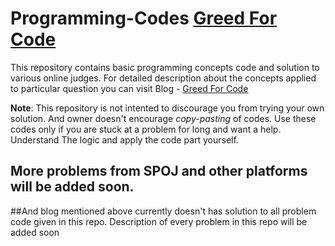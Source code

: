 # Programming-Codes [Greed For Code](http://greedforcode.blogspot.com)

This repository contains basic programming concepts code and solution to various online judges.
For detailed description about the concepts applied to particular question you can visit Blog - [Greed For Code](http://greedforcode.blogspot.com)

**Note**: This repository is not intented to discourage you from trying your own solution. And owner doesn't encourage *copy-pasting* of codes. Use these codes only if you are stuck at a problem for long and want a help.
      Understand The logic and apply the code part yourself. 
      
## More problems from SPOJ and other platforms will be added soon. 
##And blog mentioned above currently doesn't has solution to all problem code given in this repo. Description of every problem in this repo will be added soon
